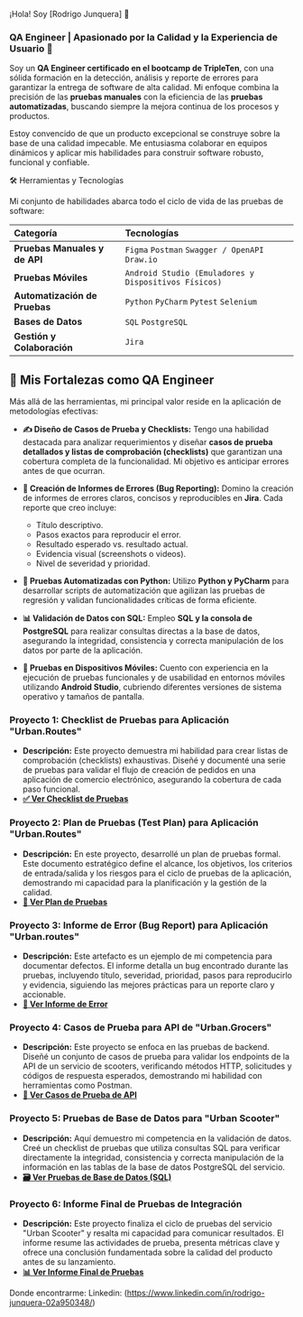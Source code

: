 ¡Hola! Soy [Rodrigo Junquera] 👋

### QA Engineer | Apasionado por la Calidad y la Experiencia de Usuario 🚀


Soy un **QA Engineer certificado en el bootcamp de TripleTen**, con una sólida formación en la detección, análisis y reporte de errores para garantizar la entrega de software de alta calidad. Mi enfoque combina la precisión de las **pruebas manuales** con la eficiencia de las **pruebas automatizadas**, buscando siempre la mejora continua de los procesos y productos.

Estoy convencido de que un producto excepcional se construye sobre la base de una calidad impecable. Me entusiasma colaborar en equipos dinámicos y aplicar mis habilidades para construir software robusto, funcional y confiable.


 🛠️ Herramientas y Tecnologías

Mi conjunto de habilidades abarca todo el ciclo de vida de las pruebas de software:

| Categoría | Tecnologías |
| :--- | :--- |
| **Pruebas Manuales y de API** | `Figma` `Postman` `Swagger / OpenAPI` `Draw.io` |
| **Pruebas Móviles** | `Android Studio (Emuladores y Dispositivos Físicos)` |
| **Automatización de Pruebas** | `Python` `PyCharm` `Pytest` `Selenium` |
| **Bases de Datos** | `SQL` `PostgreSQL` |
| **Gestión y Colaboración** | `Jira`|


## 🎯 Mis Fortalezas como QA Engineer

Más allá de las herramientas, mi principal valor reside en la aplicación de metodologías efectivas:

*   **✍️ Diseño de Casos de Prueba y Checklists:** Tengo una habilidad destacada para analizar requerimientos y diseñar **casos de prueba detallados y listas de comprobación (checklists)** que garantizan una cobertura completa de la funcionalidad. Mi objetivo es anticipar errores antes de que ocurran.

*   **🐞 Creación de Informes de Errores (Bug Reporting):** Domino la creación de informes de errores claros, concisos y reproducibles en **Jira**. Cada reporte que creo incluye:
    *   Título descriptivo.
    *   Pasos exactos para reproducir el error.
    *   Resultado esperado vs. resultado actual.
    *   Evidencia visual (screenshots o videos).
    *   Nivel de severidad y prioridad.

*   **🤖 Pruebas Automatizadas con Python:** Utilizo **Python y PyCharm** para desarrollar scripts de automatización que agilizan las pruebas de regresión y validan funcionalidades críticas de forma eficiente.

*   **📊 Validación de Datos con SQL:** Empleo **SQL y la consola de PostgreSQL** para realizar consultas directas a la base de datos, asegurando la integridad, consistencia y correcta manipulación de los datos por parte de la aplicación.

*   **📱 Pruebas en Dispositivos Móviles:** Cuento con experiencia en la ejecución de pruebas funcionales y de usabilidad en entornos móviles utilizando **Android Studio**, cubriendo diferentes versiones de sistema operativo y tamaños de pantalla.

### Proyecto 1: Checklist de Pruebas para Aplicación "Urban.Routes"
*   **Descripción:** Este proyecto demuestra mi habilidad para crear listas de comprobación (checklists) exhaustivas. Diseñé y documenté una serie de pruebas para validar el flujo de creación de pedidos en una aplicación de comercio electrónico, asegurando la cobertura de cada paso funcional.
*   **[✅ Ver Checklist de Pruebas](https://docs.google.com/spreadsheets/d/1415HzWUEK_bvVZZyLPO3r8nIESBno-UEOwijNzWMlK0/edit?usp=sharing)**

### Proyecto 2: Plan de Pruebas (Test Plan) para Aplicación "Urban.Routes"
*   **Descripción:** En este proyecto, desarrollé un plan de pruebas formal. Este documento estratégico define el alcance, los objetivos, los criterios de entrada/salida y los riesgos para el ciclo de pruebas de la aplicación, demostrando mi capacidad para la planificación y la gestión de la calidad.
*   **[📝 Ver Plan de Pruebas](https://docs.google.com/document/d/1_3OTJGnvc_qcjLMUrwrc5LfHw5Mipo85/edit?usp=sharing)**

### Proyecto 3: Informe de Error (Bug Report) para Aplicación "Urban.routes"
*   **Descripción:** Este artefacto es un ejemplo de mi competencia para documentar defectos. El informe detalla un bug encontrado durante las pruebas, incluyendo título, severidad, prioridad, pasos para reproducirlo y evidencia, siguiendo las mejores prácticas para un reporte claro y accionable.
*   **[🐞 Ver Informe de Error](https://docs.google.com/document/d/1ld-iGSJdSPkzduaA1meW8W_-gA7Dur8R/edit?usp=sharing)**

### Proyecto 4: Casos de Prueba para API de "Urban.Grocers"
*   **Descripción:** Este proyecto se enfoca en las pruebas de backend. Diseñé un conjunto de casos de prueba para validar los endpoints de la API de un servicio de scooters, verificando métodos HTTP, solicitudes y códigos de respuesta esperados, demostrando mi habilidad con herramientas como Postman.
*   **[🚀 Ver Casos de Prueba de API](https://docs.google.com/spreadsheets/d/1VFg2cm97LJnTldUMQ2hrO7nABZShznTy/edit?usp=sharing)**

### Proyecto 5: Pruebas de Base de Datos para "Urban Scooter"
*   **Descripción:** Aquí demuestro mi competencia en la validación de datos. Creé un checklist de pruebas que utiliza consultas SQL para verificar directamente la integridad, consistencia y correcta manipulación de la información en las tablas de la base de datos PostgreSQL del servicio.
*   **[🗃️ Ver Pruebas de Base de Datos (SQL)](https://docs.google.com/spreadsheets/d/1G06gaLxhlh6Nc0zRnRQ2e2OxbfnAJ6Kv/edit?usp=sharing)**

### Proyecto 6: Informe Final de Pruebas de Integración
*   **Descripción:** Este proyecto finaliza el ciclo de pruebas del servicio "Urban Scooter" y resalta mi capacidad para comunicar resultados. El informe resume las actividades de prueba, presenta métricas clave y ofrece una conclusión fundamentada sobre la calidad del producto antes de su lanzamiento.
*   **[📊 Ver Informe Final de Pruebas](https://docs.google.com/document/d/15vRYelPfHFianzAJz7Vl1ebFa8-S5R6f/edit?usp=sharing)**

  Donde encontrarme:
  Linkedin: (https://www.linkedin.com/in/rodrigo-junquera-02a950348/) 
